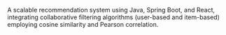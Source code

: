 A scalable recommendation system using Java, Spring Boot, and React, integrating collaborative filtering algorithms (user-based and item-based) employing cosine similarity and Pearson correlation.
